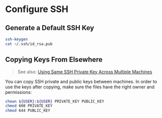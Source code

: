# Configure SSH

## Generate a Default SSH Key

```sh
ssh-keygen
cat ~/.ssh/id_rsa.pub
```

## Copying Keys From Elsewhere

> See also: [Using Same SSH Private Key Across Multiple Machines](https://serverfault.com/a/170683)

You can copy SSH private and public keys between machines.
In order to use the keys after copying, make sure the files have the right owner and permissions:

```sh
chown ${USER}:${USER} PRIVATE_KEY PUBLIC_KEY
chmod 600 PRIVATE_KEY
chmod 644 PUBLIC_KEY
```
